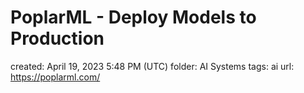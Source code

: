 # PoplarML - Deploy Models to Production

created: April 19, 2023 5:48 PM (UTC)
folder: AI Systems
tags: ai
url: https://poplarml.com/